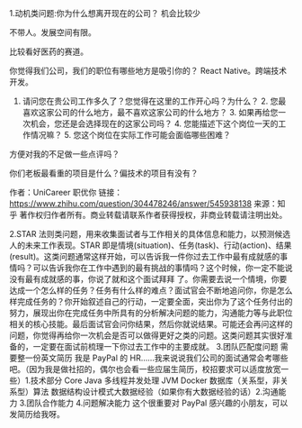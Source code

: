 1.动机类问题:你为什么想离开现在的公司？
机会比较少

不带人。发展空间有限。

比较看好医药的赛道。

你觉得我们公司，我们的职位有哪些地方是吸引你的？
React Native。跨端技术开发。

1. 请问您在贵公司工作多久了？您觉得在这里的工作开心吗？为什么？ 2. 您最喜欢这家公司的什么地方，最不喜欢这家公司的什么地方？ 3. 如果再给您一次机会，您还是会选择现在的这家公司吗？ 4. 您能描述下这个岗位一天的工作情况嘛？ 5. 您这个岗位在实际工作可能会面临哪些困难？

方便对我的不足做一些点评吗？

你们老板最看重的项目是什么？偏技术的项目有没有？

作者：UniCareer 职优你
链接：https://www.zhihu.com/question/304478246/answer/545938138
来源：知乎
著作权归作者所有。商业转载请联系作者获得授权，非商业转载请注明出处。

2.STAR 法则类问题，用来收集面试者与工作相关的具体信息和能力，以预测候选人的未来工作表现。STAR 即是情境(situation)、任务(task)、行动(action)、结果(result)。这类问题通常这样开始，可以告诉我一件你过去工作中最有成就感的事情吗？可以告诉我你在工作中遇到的最有挑战的事情吗？这个时候，你一定不能说没有最有成就感的事，你说了就和这个面试拜拜 了。你需要去说一个情境，你要达成一个怎么样的任务？任务有什么样的难点？面试官会不断地追问你，你是怎么样完成任务的？你开始叙述自己的行动，一定要全面，突出你为了这个任务付出的努力，展现出你在完成任务中所具有的分析解决问题的能力，沟通能力等与此职位相关的核心技能。最后面试官会问你结果，然后你就说结果。可能还会再问这样的问题，你觉得再给你一次机会是否可以做得更好之类的问题。这类问题其实很好准备的，一定要在面试前梳理一下你过去工作中的主要成就。 3.团队匹配度问题
需要整一份英文简历
我是 PayPal 的 HR……我来说说我们公司的面试通常会考哪些吧。（因为我是做社招的，偶尔也会看一些应届生简历，校招要求可以适度放宽一些）1.技术部分 Core Java 多线程并发处理 JVM Docker 数据库（关系型，非关系型）算法 数据结构设计模式大数据经验（如果你有大数据经验的话）2.沟通能力 3.团队合作能力 4.问题解决能力 这个很重要对 PayPal 感兴趣的小朋友，可以发简历给我呀。
